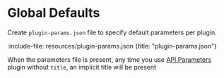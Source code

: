 # Global Defaults

Create `plugin-params.json` file to specify default parameters per plugin.

:include-file: resources/plugin-params.json {title: "plugin-params.json"}

When the parameters file is present, any time you use [API Parameters](snippets/api-parameters) plugin without `title`, an implicit title will be present